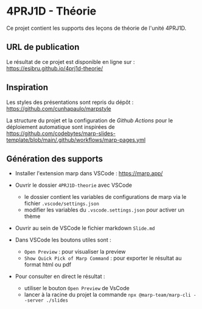 # 4PRJ1D - Théorie

Ce projet contient les supports des leçons de théorie de l'unité 4PRJ1D.

## URL de publication

Le résultat de ce projet est disponible en ligne sur : https://esibru.github.io/4prj1d-theorie/

## Inspiration

Les styles des présentations sont repris du dépôt :  https://github.com/cunhapaulo/marpstyle

La structure du projet et la configuration de *Github Actions* pour le déploiement automatique sont inspirées de https://github.com/codebytes/marp-slides-template/blob/main/.github/workflows/marp-pages.yml

## Génération des supports

- Installer l'extension marp dans VSCode : https://marp.app/
- Ouvrir le dossier `4PRJ1D-theorie` avec VSCode
  - le dossier contient les variables de configurations de marp via le fichier `.vscode/settings.json`
  - modifier les variables du `.vscode.settings.json` pour activer un thème

- Ouvrir au sein de VSCode le fichier markdown `Slide.md`
- Dans VSCode les boutons utiles sont : 
  - `Open Preview` : pour visualiser la preview
  - `Show Quick Pick of Marp Command` : pour exporter le résultat au format html ou pdf
- Pour consulter en direct le résultat :
    - utiliser le bouton `Open Preview`  de VsCode
    - lancer à la racine du projet la commande `npx @marp-team/marp-cli --server ./slides`
